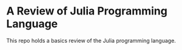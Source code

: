 # A Review of Julia Programming Language

This repo holds a basics review of the Julia programming language.

## 